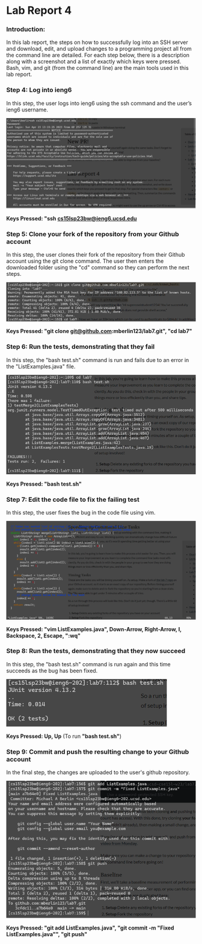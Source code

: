 # Lab Report 4

### Introduction:
In this lab report, the steps on how to successfully log into an SSH server and download, edit, and upload changes to a programming project all from the command line are detailed. For each step below, there is a description along with a screenshot and a list of exactly which keys were pressed. Bash, vim, and git (from the command line) are the main tools used in this lab report.

### Step 4: Log into ieng6

In this step, the user logs into ieng6 using the ssh command and the user’s ieng6 username.

![!Image1](screenshot11.png)

**Keys Pressed: "ssh cs15lsp23bw@ieng6.ucsd.edu**

### Step 5: Clone your fork of the repository from your Github account

In this step, the user clones their fork of the repository from their Github account using the git clone command.
The user then enters the downloaded folder using the "cd" command so they can perform the next steps.

![!Image1](screenshot22.png)

**Keys Pressed: "git clone git@github.com:mberlin123/lab7.git", "cd lab7"**

### Step 6: Run the tests, demonstrating that they fail

In this step, the "bash test.sh" command is run and fails due to an error in the "ListExamples.java" file.

![!Image1](screenshot13.png)

**Keys Pressed: "bash test.sh"**

### Step 7: Edit the code file to fix the failing test

In this step, the user fixes the bug in the code file using vim.

![!Image1](screenshot14.png)

**Keys Pressed: "vim ListExamples.java", Down-Arrow, Right-Arrow, I, Backspace, 2,
Escape, ":wq"**

### Step 8: Run the tests, demonstrating that they now succeed

In this step, the "bash test.sh" command is run again and this time succeeds as the bug has been fixed.

![!Image1](screenshot15.png)

**Keys Pressed: Up, Up** (To run **"bash test.sh"**)

### Step 9: Commit and push the resulting change to your Github account

In the final step, the changes are uploaded to the user's github repository. 

![!Image1](screenshotfinal.png)

**Keys Pressed: "git add ListExamples.java", "git commit -m "Fixed ListExamples.java"", "git push"**
